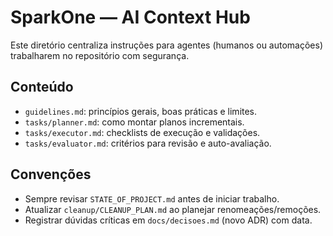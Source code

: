 # SparkOne — AI Context Hub

Este diretório centraliza instruções para agentes (humanos ou automações) trabalharem no repositório com segurança.

## Conteúdo
- `guidelines.md`: princípios gerais, boas práticas e limites.
- `tasks/planner.md`: como montar planos incrementais.
- `tasks/executor.md`: checklists de execução e validações.
- `tasks/evaluator.md`: critérios para revisão e auto-avaliação.

## Convenções
- Sempre revisar `STATE_OF_PROJECT.md` antes de iniciar trabalho.
- Atualizar `cleanup/CLEANUP_PLAN.md` ao planejar renomeações/remoções.
- Registrar dúvidas críticas em `docs/decisoes.md` (novo ADR) com data.
